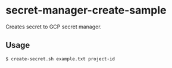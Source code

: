# secret-manager-create-sample

Creates secret to GCP secret manager.

## Usage

```
$ create-secret.sh example.txt project-id
```
